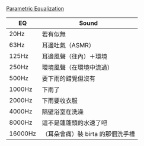 [Parametric Equalization](https://webtet.net/apcl/#/parametric)

| EQ      | Sound                             |
| ------- | --------------------------------- |
| 20Hz    | 若有似無                          |
| 63Hz    | 耳邊吐氣（ASMR）                   |
| 125Hz   | 耳邊風聲（往內）＋環境            |
| 250Hz   | 環境風聲（在環境中流過）          |
| 500Hz   | 要下雨的錯覺但沒有                |
| 1000Hz  | 下雨了                            |
| 2000Hz  | 下雨要收衣服                      |
| 4000Hz  | 隔壁浴室在洗澡                    |
| 8000Hz  | 這不是蓮蓬頭的水速了吧            |
| 16000Hz | （耳朵會痛）裝 birta 的那個洗手槽 |




